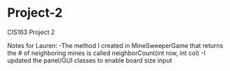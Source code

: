 # Project-2
CIS163 Project 2

Notes for Lauren:
  -The method I created in MineSweeperGame that returns the # of neighboring mines is called 
        neighborCount(int row, int col)
  -I updated the panel/GUI classes to enable board size input
